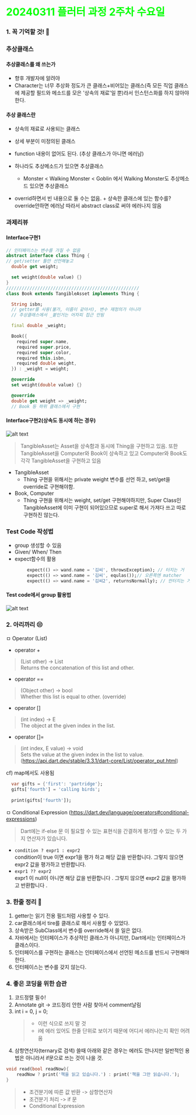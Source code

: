 # <span style="color:lime">20240311 플러터 과정 2주차 수요일</span>   

### 1. 꼭 기억할 것! 🏅
### 추상클래스
#### 추상클래스를 왜 쓰는가
* 향후 개발자에 알려야
* Character는 너무 추상화 정도가 큰 클래스+비어있는 클래스(즉 모든 직업 클래스에 제공할 필드와 메소드를 모은 '상속의 재료'일 뿐)라서 인스턴스화를 하지 않아야 한다.
#### 추상 클래스란
* 상속의 재료로 사용되는 클래스
* 상세 부분이 미정의된 클래스
* function 내용이 없어도 된다. (추상 클래스가 아니면 에러남)
* 하나라도 추상메소드가 있으면 추상클래스
    * Monster < Walking Monster < Goblin 에서 Walking Monster도 추상메소드 있으면 추상클래스

* overrid하면서 빈 내용으로 둘 수는 없음. + 상속한 클래스에 있는 함수를? override안하면 에러남
	따라서 abstract class로 써야 에러나지 않음
### 과제리뷰
#### Interface구현1
```dart
// 인터페이스는 변수를 가질 수 없음
abstract interface class Thing {
// get/setter 틀만 선언해놓고
  double get weight;

  set weight(double value) {}
}
///////////////////////////////////////////////////
class Book extends TangibleAsset implements Thing {

  String isbn;
  // getter를 사용(불가, 이름이 같아서), 변수 재정의가 아니라
  // 추상클래스에서 _붙인거는 어차피 접근 안됨

  final double _weight;

  Book({
    required super.name,
    required super.price,
    required super.color,
    required this.isbn,
    required double weight,
  }) : _weight = weight;

  @override
  set weight(double value) {} 

  @override
  double get weight => _weight;
  // Book 등 하위 클래스에서 구현
```
#### Interface구현2(상속도 동시에 하는 경우)

![alt text](image-6.png)

>TangibleAsset는 Asset을 상속함과 동시에 Thing을 구현하고 있음.
또한 TangibleAsset을 Computer와 Book이 상속하고 있고 Computer와 Book도 각각 TangibleAsset을 구현하고 있음

* TangibleAsset
	* Thing 구현을 위해서는 private weight 변수를 선언 하고, set/get을 override로 구현해야함.
*  Book, Computer
	* Thing 구현을 위해서는 weight, set/get 구현해야하지만, Super Class인 TangibleAsset에 이미 구현이 되어있으므로 super로 해서 가져다 쓰고 따로 구현하진 않는다.

### Test Code 작성법
* group 생성할 수 있음
* Given/ When/ Then
* expect함수의 활용
```dart
		expect(() => wand.name = '김씨', throwsException); // 터지는 거
		expect(() => wand.name = '김씨', equlas());// 오른쪽엔 matcher
		expect(() => wand.name = '김씨2', returnsNormally); // 안터지는 거

```
#### Test code에서 group 활용법
![alt text](image-5.png)


### 2. 아리까리 😒
ㅁ Operator (List) 
* operator +
> (List<E> other) → List<E><br>
> Returns the concatenation of this list and other.

* operator ==
> (Object other) → bool<br>
Whether this list is equal to other.
(override)

* operator []
> (int index) → E<br>
The object at the given index in the list.

* operator []=
> (int index, E value) → void<br>
Sets the value at the given index in the list to value.
(https://api.dart.dev/stable/3.3.1/dart-core/List/operator_put.html)

cf) map에서도 사용됨
```dart
  var gifts = {'first': 'partridge'};
  gifts['fourth'] = 'calling birds'; 
  
  print(gifts['fourth']);
```

ㅁ Conditional Expression (https://dart.dev/language/operators#conditional-expressions)

>Dart에는 if-else 문 이 필요할 수 있는 표현식을 간결하게 평가할 수 있는 두 가지 연산자가 있습니다.<br>
* `condition ? expr1 : expr2` <br>
condition이 true 이면 expr1을 평가 하고 해당 값을 반환합니다. 그렇지 않으면 expr2 값을 평가하고 반환합니다.
* `expr1 ?? expr2`<br>
expr1 이 null이 아니면 해당 값을 반환합니다 . 그렇지 않으면 expr2 값을 평가하고 반환합니다 .


### 3. 한줄 정리 🧹
1. getter는 읽기 전용 필드처럼 사용할 수 있다.
2. car클래스에서 tire를 클래스로 해서 사용할 수 있었다.
3. 상속받은 SubClass에서 변수를 override해서 쓸 일은 없다.
4. 자바에서는 인터페이스가 추상적인 클래스가 아니지만, Dart에서는 인터페이스가 클래스이다.
5. 인터페이스를 구현하는 클래스는 인터페이스에서 선언된 메소드를 반드시 구현해야 한다.
6. 인터페이스는 변수를 갖지 않는다.

### 4. 좋은 코딩을 위한 습관
1) 코드정렬 필수!
2) Annotate git -> 코드정리 안한 사람 찾아서 comment날림
3) int i = 0, j = 0;
	>- 이런 식으로 쓰지 말 것
	>- i에 에러 있어도 한줄 단위로 보이기 때문에 어디서 에러나는지 확인 어려움
4) 삼항연산자(ternary로 검색) 쓸때 아래와 같은 경우는 에러도 안나지만 일반적인 용법은 아니라서 if문으로 쓰는 것이 나을 것.
```dart
void read(bool readNow){
	readNow ? print('책을 읽고 있습니다.') : print('책을 그만 읽습니다.');
}
```
 >* 조건분기에 따른 값 반환 -> 삼항연산자 
 >* 조건분기 처리 -> if 문
 >* Conditional Expression
 